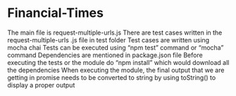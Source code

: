 # Financial-Times

The main file is request-multiple-urls.js
There are test cases written in the request-multiple-urls .js file in test folder
Test cases are written using mocha chai
Tests can be executed using “npm test” command or “mocha” command
Dependencies are mentioned in package.json file 
Before executing the tests or the module do “npm install” which would download all the dependencies
When executing the module, the final output that we are getting in promise needs to be converted to string by using toString() to display a proper output

